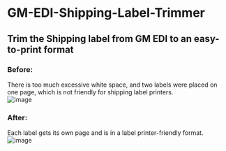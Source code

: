 # GM-EDI-Shipping-Label-Trimmer
## Trim the Shipping label from GM EDI to an easy-to-print format
### Before:
There is too much excessive white space, and two labels were placed on one page, which is not friendly for shipping label printers.<br>
![image](https://github.com/JL024wwm/GM-EDI-Shipping-Label-Trimmer/assets/95877752/ddc24165-7621-4d0b-8db8-1bc9b6af3304)

### After:
Each label gets its own page and is in a label printer-friendly format.<br>
![image](https://github.com/JL024wwm/GM-EDI-Shipping-Label-Trimmer/assets/95877752/17a78841-110e-4fb0-beed-f6fb0abbd3ae)


